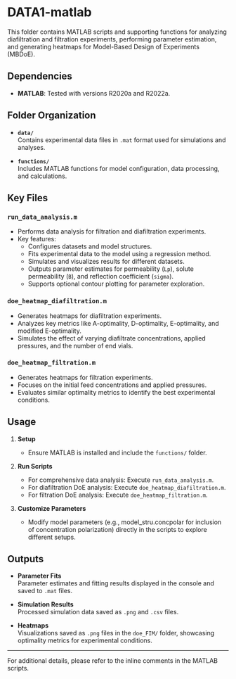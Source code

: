 # DATA1-matlab

This folder contains MATLAB scripts and supporting functions for analyzing diafiltration and filtration experiments, performing parameter estimation, and generating heatmaps for Model-Based Design of Experiments (MBDoE).

## Dependencies

- **MATLAB**: Tested with versions R2020a and R2022a.

## Folder Organization

- **`data/`**  
  Contains experimental data files in `.mat` format used for simulations and analyses.

- **`functions/`**  
  Includes MATLAB functions for model configuration, data processing, and calculations.

## Key Files

### `run_data_analysis.m`
- Performs data analysis for filtration and diafiltration experiments.
- Key features:
  - Configures datasets and model structures.
  - Fits experimental data to the model using a regression method.
  - Simulates and visualizes results for different datasets.
  - Outputs parameter estimates for permeability (`Lp`), solute permeability (`B`), and reflection coefficient (`sigma`).
  - Supports optional contour plotting for parameter exploration.

### `doe_heatmap_diafiltration.m`
- Generates heatmaps for diafiltration experiments.
- Analyzes key metrics like A-optimality, D-optimality, E-optimality, and modified E-optimality.
- Simulates the effect of varying diafiltrate concentrations, applied pressures, and the number of end vials.

### `doe_heatmap_filtration.m`
- Generates heatmaps for filtration experiments.
- Focuses on the initial feed concentrations and applied pressures.
- Evaluates similar optimality metrics to identify the best experimental conditions.

## Usage

1. **Setup**  
   - Ensure MATLAB is installed and include the `functions/` folder.

2. **Run Scripts**
   - For comprehensive data analysis: Execute `run_data_analysis.m`.
   - For diafiltration DoE analysis: Execute `doe_heatmap_diafiltration.m`.
   - For filtration DoE analysis: Execute `doe_heatmap_filtration.m`.

3. **Customize Parameters**  
   - Modify model parameters (e.g., model_stru.concpolar for inclusion of concentration polarization) directly in the scripts to explore different setups.

## Outputs

- **Parameter Fits**  
  Parameter estimates and fitting results displayed in the console and saved to `.mat` files.

- **Simulation Results**  
  Processed simulation data saved as `.png` and `.csv` files.

- **Heatmaps**  
  Visualizations saved as `.png` files in the `doe_FIM/` folder, showcasing optimality metrics for experimental conditions.

---

For additional details, please refer to the inline comments in the MATLAB scripts.

